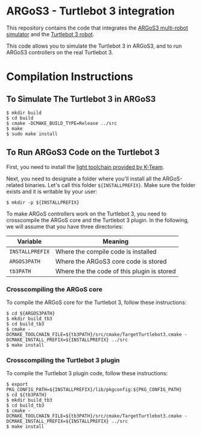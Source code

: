 # ARGoS3 - Turtlebot 3 integration #

This repository contains the code that integrates the [ARGoS3 multi-robot simulator](http://www.argos-sim.info) and the [Turtlebot 3 robot](https://www.k-team.com/turtlebot3-iv).

This code allows you to simulate the Turtlebot 3 in ARGoS3, and to run ARGoS3 controllers on the real Turtlebot 3.

# Compilation Instructions #

## To Simulate The Turtlebot 3 in ARGoS3 ##

    $ mkdir build
    $ cd build
    $ cmake -DCMAKE_BUILD_TYPE=Release ../src
    $ make
    $ sudo make install
    
## To Run ARGoS3 Code on the Turtlebot 3 ##

First, you need to install the [light toolchain provided by K-Team](http://ftp.k-team.com/Turtlebot3/software/Gumstix%20COM%20Y/light_tools/poky-glibc-i686-turtlebot34-image-cortexa8hf-vfp-neon-toolchain-1.8.sh).

Next, you need to designate a folder where you'll install all the ARGoS-related binaries. Let's call this folder `${INSTALLPREFIX}`. Make sure the folder exists and it is writable by your user:

    $ mkdir -p ${INSTALLPREFIX}

To make ARGoS controllers work on the Turtlebot 3, you need to crosscompile the ARGoS core and the Turtlebot 3 plugin. In the following, we will assume that you have three directories:

| Variable        | Meaning                                     |
|-----------------|---------------------------------------------|
| `INSTALLPREFIX` | Where the compile code is installed         |
| `ARGOS3PATH`    | Where the ARGoS3 core code is stored        |
| `tb3PATH`      | Where the the code of this plugin is stored |

### Crosscompiling the ARGoS core ###

To compile the ARGoS core for the Turtlebot 3, follow these instructions:

    $ cd ${ARGOS3PATH}
    $ mkdir build_tb3
    $ cd build_tb3
    $ cmake -DCMAKE_TOOLCHAIN_FILE=${tb3PATH}/src/cmake/TargetTurtlebot3.cmake -DCMAKE_INSTALL_PREFIX=${INSTALLPREFIX} ../src
    $ make install

### Crosscompiling the Turtlebot 3 plugin ###

To compile the Turtlebot 3 plugin code, follow these instructions:

    $ export PKG_CONFIG_PATH=${INSTALLPREFIX}/lib/pkgconfig:${PKG_CONFIG_PATH}
    $ cd ${tb3PATH}
    $ mkdir build_tb3
    $ cd build_tb3
    $ cmake -DCMAKE_TOOLCHAIN_FILE=${tb3PATH}/src/cmake/TargetTurtlebot3.cmake -DCMAKE_INSTALL_PREFIX=${INSTALLPREFIX} ../src
    $ make install

